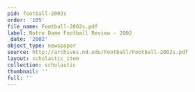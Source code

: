 ```yaml
---
pid: football-2002s
order: '105'
file_name: Football-2002s.pdf
label: Notre Dame Football Review - 2002
_date: '2002'
object_type: newspaper
source: http://archives.nd.edu/Football/Football-2002s.pdf
layout: scholastic_item
collection: scholastic
thumbnail: ''
full: ''
---
```

